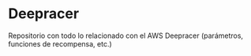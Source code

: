 # Deepracer
Repositorio con todo lo relacionado con el AWS Deepracer (parámetros, funciones de recompensa, etc.)
